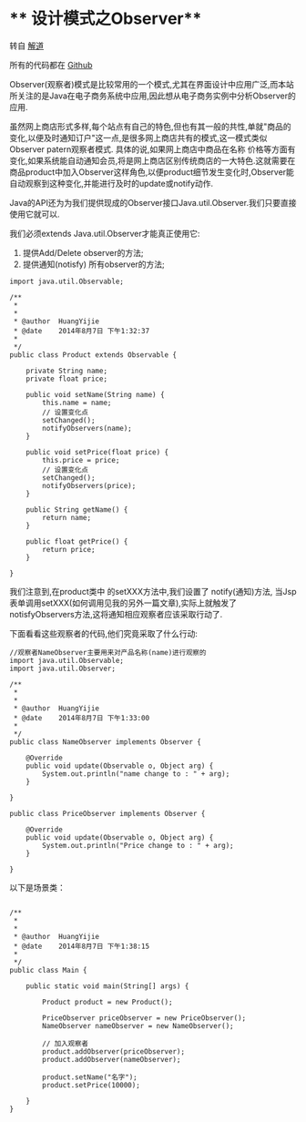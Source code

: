 
# ** 设计模式之Observer**

转自 [解道](http://www.jdon.com)

所有的代码都在 [Github](http://henryhuang.github.com)

Observer(观察者)模式是比较常用的一个模式,尤其在界面设计中应用广泛,而本站所关注的是Java在电子商务系统中应用,因此想从电子商务实例中分析Observer的应用.

虽然网上商店形式多样,每个站点有自己的特色,但也有其一般的共性,单就"商品的变化,以便及时通知订户"这一点,是很多网上商店共有的模式,这一模式类似Observer patern观察者模式.
具体的说,如果网上商店中商品在名称 价格等方面有变化,如果系统能自动通知会员,将是网上商店区别传统商店的一大特色.这就需要在商品product中加入Observer这样角色,以便product细节发生变化时,Observer能自动观察到这种变化,并能进行及时的update或notify动作.

Java的API还为为我们提供现成的Observer接口Java.util.Observer.我们只要直接使用它就可以.

我们必须extends Java.util.Observer才能真正使用它:

1. 提供Add/Delete observer的方法;
2. 提供通知(notisfy) 所有observer的方法;


```
import java.util.Observable;

/**
 *
 *
 * @author	HuangYijie
 * @date	2014年8月7日 下午1:32:37
 * 
 */
public class Product extends Observable {

	private String name;
	private float price;
	
	public void setName(String name) {
		this.name = name;
		// 设置变化点
		setChanged();
		notifyObservers(name);
	}
	
	public void setPrice(float price) {
		this.price = price;
		// 设置变化点
		setChanged();
		notifyObservers(price);
	}
	
	public String getName() {
		return name;
	}
	
	public float getPrice() {
		return price;
	}
	
}
```

我们注意到,在product类中 的setXXX方法中,我们设置了 notify(通知)方法, 当Jsp表单调用setXXX(如何调用见我的另外一篇文章),实际上就触发了notisfyObservers方法,这将通知相应观察者应该采取行动了.

下面看看这些观察者的代码,他们究竟采取了什么行动:

```
//观察者NameObserver主要用来对产品名称(name)进行观察的
import java.util.Observable;
import java.util.Observer;

/**
 *
 *
 * @author	HuangYijie
 * @date	2014年8月7日 下午1:33:00
 * 
 */
public class NameObserver implements Observer {

	@Override
	public void update(Observable o, Object arg) {
		System.out.println("name change to : " + arg);
	}

}

public class PriceObserver implements Observer {

	@Override
	public void update(Observable o, Object arg) {
		System.out.println("Price change to : " + arg);
	}

}

```

以下是场景类：

```

/**
 *
 *
 * @author	HuangYijie
 * @date	2014年8月7日 下午1:38:15
 * 
 */
public class Main {

	public static void main(String[] args) {
		
		Product product = new Product();
		
		PriceObserver priceObserver = new PriceObserver();
		NameObserver nameObserver = new NameObserver();
		
		// 加入观察者
		product.addObserver(priceObserver);
		product.addObserver(nameObserver);
		
		product.setName("名字");
		product.setPrice(10000);
		
	}
}
```